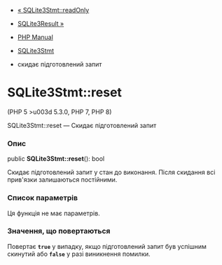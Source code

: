 - [« SQLite3Stmt::readOnly](sqlite3stmt.readonly.md)
- [SQLite3Result »](class.sqlite3result.md)

- [PHP Manual](index.md)
- [SQLite3Stmt](class.sqlite3stmt.md)
- скидає підготовлений запит

# SQLite3Stmt::reset

(PHP 5 \>u003d 5.3.0, PHP 7, PHP 8)

SQLite3Stmt::reset — Скидає підготовлений запит

### Опис

public **SQLite3Stmt::reset**(): bool

Скидає підготовлений запит у стан до виконання. Після
скидання всі прив'язки залишаються постійними.

### Список параметрів

Ця функція не має параметрів.

### Значення, що повертаються

Повертає **`true`** у випадку, якщо підготовлений запит був успішним
скинутий або **`false`** у разі виникнення помилки.
